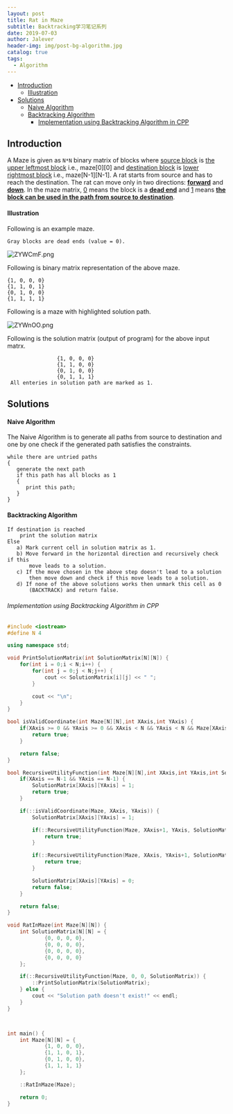 ```yaml
---
layout: post
title: Rat in Maze
subtitle: Backtracking学习笔记系列
date: 2019-07-03
author: Jalever
header-img: img/post-bg-algorithm.jpg
catalog: true
tags:
  - Algorithm
---
```


- [Introduction](#introduction)
    - [Illustration](#illustration)
- [Solutions](#solutions)
    - [Naive Algorithm](#naive-algorithm)
    - [Backtracking Algorithm](#backtracking-algorithm)
        - [Implementation using Backtracking Algorithm in CPP](#implementation-using-backtracking-algorithm-in-cpp)

## Introduction
A Maze is given as `N*N` binary matrix of blocks where <ins>source block</ins> is <ins>the upper leftmost block</ins> i.e., maze[0][0] and <ins>destination block</ins> is <ins>lower rightmost block</ins> i.e., maze[N-1][N-1]. A rat starts from source and has to reach the destination. The rat can move only in two directions: <ins><strong>forward</strong></ins> and <ins><strong>down</strong></ins>.
In the maze matrix, <ins>0</ins> means the block is a <ins><strong>dead end</strong></ins> and <ins>1</ins> means <ins><strong>the block can be used in the path from source to destination</strong></ins>.

#### Illustration
Following is an example maze.

```
Gray blocks are dead ends (value = 0).
```

![ZYWCmF.png](https://s2.ax1x.com/2019/07/03/ZYWCmF.png)

Following is binary matrix representation of the above maze.

```
{1, 0, 0, 0}
{1, 1, 0, 1}
{0, 1, 0, 0}
{1, 1, 1, 1}
```

Following is a maze with highlighted solution path.

![ZYWnOO.png](https://s2.ax1x.com/2019/07/03/ZYWnOO.png)

Following is the solution matrix (output of program) for the above input matrx.

```text
                {1, 0, 0, 0}
                {1, 1, 0, 0}
                {0, 1, 0, 0}
                {0, 1, 1, 1}
 All enteries in solution path are marked as 1.
```

## Solutions

#### Naive Algorithm
The Naive Algorithm is to generate all paths from source to destination and one by one check if the generated path satisfies the constraints.

```text
while there are untried paths
{
   generate the next path
   if this path has all blocks as 1
   {
      print this path;
   }
}
```

#### Backtracking Algorithm
```text
If destination is reached
    print the solution matrix
Else
   a) Mark current cell in solution matrix as 1.
   b) Move forward in the horizontal direction and recursively check if this
       move leads to a solution.
   c) If the move chosen in the above step doesn't lead to a solution
       then move down and check if this move leads to a solution.
   d) If none of the above solutions works then unmark this cell as 0
       (BACKTRACK) and return false.
```

###### Implementation using Backtracking Algorithm in CPP
```cpp
#include <iostream>
#define N 4

using namespace std;

void PrintSolutionMatrix(int SolutionMatrix[N][N]) {
	for(int i = 0;i < N;i++) {
		for(int j = 0;j < N;j++) {
			cout << SolutionMatrix[i][j] << " ";
		}

		cout << "\n";
	}
}

bool isValidCoordinate(int Maze[N][N],int XAxis,int YAxis) {
	if(XAxis >= 0 && YAxis >= 0 && XAxis < N && YAxis < N && Maze[XAxis][YAxis] == 1) {
		return true;
	}

	return false;
}

bool RecursiveUtilityFunction(int Maze[N][N],int XAxis,int YAxis,int SolutionMatrix[N][N]) {
	if(XAxis == N-1 && YAxis == N-1) {
		SolutionMatrix[XAxis][YAxis] = 1;
		return true;
	}

	if(::isValidCoordinate(Maze, XAxis, YAxis)) {
		SolutionMatrix[XAxis][YAxis] = 1;

		if(::RecursiveUtilityFunction(Maze, XAxis+1, YAxis, SolutionMatrix)) {
			return true;
		}

		if(::RecursiveUtilityFunction(Maze, XAxis, YAxis+1, SolutionMatrix)) {
			return true;
		}

		SolutionMatrix[XAxis][YAxis] = 0;
		return false;
	}

	return false;
}

void RatInMaze(int Maze[N][N]) {
	int SolutionMatrix[N][N] = {
			{0, 0, 0, 0},
			{0, 0, 0, 0},
			{0, 0, 0, 0},
			{0, 0, 0, 0}
	};

	if(::RecursiveUtilityFunction(Maze, 0, 0, SolutionMatrix)) {
		::PrintSolutionMatrix(SolutionMatrix);
	} else {
		cout << "Solution path doesn't exist!" << endl;
	}
}



int main() {
	int Maze[N][N] = {
			{1, 0, 0, 0},
			{1, 1, 0, 1},
			{0, 1, 0, 0},
			{1, 1, 1, 1}
	};

	::RatInMaze(Maze);

	return 0;
}
```
